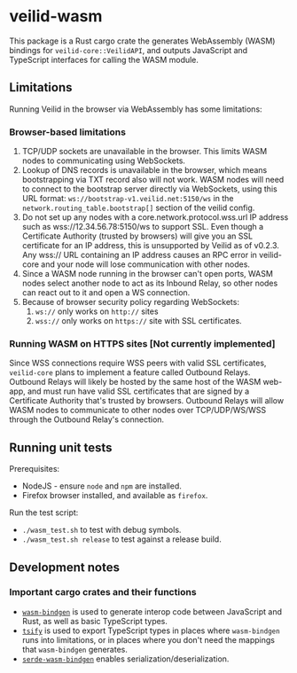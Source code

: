 # veilid-wasm

This package is a Rust cargo crate the generates WebAssembly (WASM) bindings for `veilid-core::VeilidAPI`, and outputs JavaScript and TypeScript interfaces for calling the WASM module.

## Limitations

Running Veilid in the browser via WebAssembly has some limitations:

### Browser-based limitations

1. TCP/UDP sockets are unavailable in the browser. This limits WASM nodes to communicating using WebSockets.
1. Lookup of DNS records is unavailable in the browser, which means bootstrapping via TXT record also will not work. WASM nodes will need to connect to the bootstrap server directly via WebSockets, using this URL format: `ws://bootstrap-v1.veilid.net:5150/ws` in the `network.routing_table.bootstrap[]` section of the veilid config.
1. Do not set up any nodes with a core.network.protocol.wss.url IP address such as wss://12.34.56.78:5150/ws to support SSL. Even though a Certificate Authority (trusted by browsers) will give you an SSL certificate for an IP address, this is unsupported by Veilid as of v0.2.3. Any wss:// URL containing an IP address causes an RPC error in veilid-core and your node will lose communication with other nodes.
1. Since a WASM node running in the browser can't open ports, WASM nodes select another node to act as its Inbound Relay, so other nodes can react out to it and open a WS connection.
1. Because of browser security policy regarding WebSockets:
   1. `ws://` only works on `http://` sites
   1. `wss://` only works on `https://` site with SSL certificates.

### Running WASM on HTTPS sites [Not currently implemented]

Since WSS connections require WSS peers with valid SSL certificates, `veilid-core` plans to implement a feature called Outbound Relays. Outbound Relays will likely be hosted by the same host of the WASM web-app, and must run have valid SSL certificates that are signed by a Certificate Authority that's trusted by browsers. Outbound Relays will allow WASM nodes to communicate to other nodes over TCP/UDP/WS/WSS through the Outbound Relay's connection.

## Running unit tests

Prerequisites:

- NodeJS - ensure `node` and `npm` are installed.
- Firefox browser installed, and available as `firefox`.

Run the test script:

- `./wasm_test.sh` to test with debug symbols.
- `./wasm_test.sh release` to test against a release build.

## Development notes

### Important cargo crates and their functions

- [`wasm-bindgen`](https://rustwasm.github.io/wasm-bindgen/) is used to generate interop code between JavaScript and Rust, as well as basic TypeScript types.
- [`tsify`](https://github.com/madonoharu/tsify) is used to export TypeScript types in places where `wasm-bindgen` runs into limitations, or in places where you don't need the mappings that `wasm-bindgen` generates.
- [`serde-wasm-bindgen`](https://github.com/cloudflare/serde-wasm-bindgen) enables serialization/deserialization.
